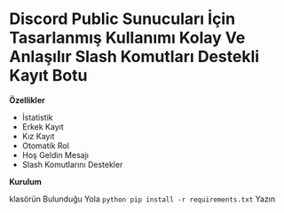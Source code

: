 # Discord Public Sunucuları İçin Tasarlanmış Kullanımı Kolay Ve Anlaşılır Slash Komutları Destekli Kayıt Botu

**Özellikler**
- İstatistik
- Erkek Kayıt
- Kız Kayıt
- Otomatik Rol
- Hoş Geldin Mesajı
- Slash Komutlarını Destekler

**Kurulum** 

klasörün Bulunduğu Yola
```python pip install -r requirements.txt```
Yazın

